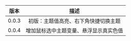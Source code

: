 | 版本  |                  描述                  |
| :---: | :------------------------------------: |
| 0.0.3 |  初版：主题值高亮、右下角快捷切换主题  |
| 0.0.4 | 增加鼠标选中主题变量、悬浮显示真实色值 |
